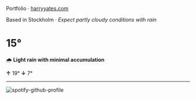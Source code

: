 Portfolio · [harryyates.com](https://harryyates.com)

<!-- WEATHER_START -->
Based in Stockholm · *Expect partly cloudy conditions with rain*

# 15°
🌧️ **Light rain with minimal accumulation**

**↑** 19° **↓** 7°

---
<!-- WEATHER_END -->

<p align="left">
  <a>
    <img src="https://spotify-github-profile.kittinanx.com/api/view?uid=bigbello&cover_image=true&theme=natemoo-re&show_offline=true&background_color=121212&interchange=false&bar_color=53b14f&bar_color_cover=false" alt="spotify-github-profile">
  </a>
</p>
